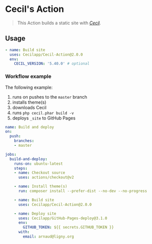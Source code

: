 # Cecil's Action

> This Action builds a static site with [_Cecil_](https://cecil.app).

## Usage

```yaml
- name: Build site
  uses: Cecilapp/Cecil-Action@2.0.0
  env:
    CECIL_VERSION: '5.40.0' # optional
```

### Workflow example

The following example:

1. runs on pushes to the `master` branch
2. installs theme(s)
3. downloads Cecil
4. runs `php cecil.phar build -v`
5. deploys `_site` to GitHub Pages

```yaml
name: Build and deploy
on:
  push:
    branches:
    - master

jobs:
  build-and-deploy:
    runs-on: ubuntu-latest
    steps:
    - name: Checkout source
      uses: actions/checkout@v2

    - name: Install theme(s)
      run: composer install --prefer-dist --no-dev --no-progress

    - name: Build site
      uses: Cecilapp/Cecil-Action@2.0.0

    - name: Deploy site
      uses: Cecilapp/GitHub-Pages-deploy@3.1.0
      env:
        GITHUB_TOKEN: ${{ secrets.GITHUB_TOKEN }}
      with:
        email: arnaud@ligny.org
```
